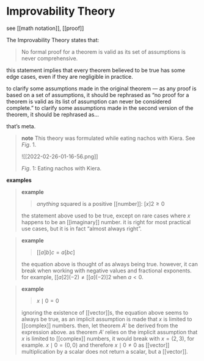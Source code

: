 # Improvability Theory

see [[math notation]], [[proof]]

The Improvability Theory states that:

> No formal proof for a theorem is valid as its set of assumptions is never comprehensive.

this statement implies that every theorem believed to be true has some edge cases, even if they are negligible in practice.

to clarify some assumptions made in the original theorem &mdash; as any proof is based on a set of assumptions, it should be rephrased as “no proof for a theorem is valid as its list of assumption can never be considered complete.” to clarify some assumptions made in the second version of the theorem, it should be rephrased as...

that’s meta.

> **note** This theory was formulated while eating nachos with Kiera. See $Fig.\ 1$.
>
> ![[2022-02-26-01-16-56.png]]
>
> $Fig.\ 1$: Eating nachos with Kiera.

**examples**

> **example**
>
> > _anything_ squared is a positive [[number]]: $[x]2 \ge 0$
>
> the statement above used to be true, except on rare cases where $x$ happens to be an [[imaginary]] number. it is right for most practical use cases, but it is in fact “almost always right”.

> **example**
>
> > $[[a]b]c = a[bc]$
>
> the equation above is thought of as always being true. however, it can break when working with negative values and fractional exponents. for example, $[[a]2](-2)  \ne [[a](-2)]2$ when $a < 0$.

> **example**
>
> > $x \mid 0 = 0$
>
> ignoring the existence of [[vector]]s, the equation above seems to always be true, as an implicit assumption is made that $x$ is limited to [[complex]] numbers. then, let theorem $A'$ be derived from the expression above. as theorem $A'$ relies on the implicit assumption that $x$ is limited to [[complex]] numbers, it would break with $x = (2, 3)$, for example. $x \mid 0 = (0, 0)$ and therefore $x \mid 0 \ne 0$ as [[vector]] multiplication by a scalar does not return a scalar, but a [[vector]].

